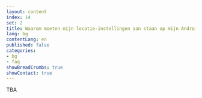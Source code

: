 ```yaml
---
layout: content
index: 14
set: 2
title: Waarom moeten mijn locatie-instellingen aan staan op mijn Android-telefoon?
lang: bg
contentLang: en
published: false
categories:
- bg
- faq
showBreadCrumbs: true
showContact: true
---
```


TBA
